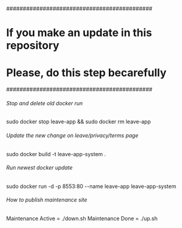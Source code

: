 ############################################
# If you make an update in this repository #
# Please, do this step becarefully         #
############################################

###### Stop and delete old docker run ######
sudo docker stop leave-app && sudo docker rm leave-app

###### Update the new change on leave/privacy/terms page ######
sudo docker build -t leave-app-system .

###### Run newest docker update ######
sudo docker run -d -p 8553:80 --name leave-app leave-app-system

###### How to publish maintenance site ######
Maintenance Active = ./down.sh
Maintenance Done   = ./up.sh
